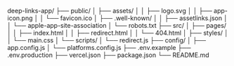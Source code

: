 deep-links-app/
├── public/
│   ├── assets/
│   │   ├── logo.svg
│   │   ├── app-icon.png
│   │   └── favicon.ico
│   ├── .well-known/
│   │   ├── assetlinks.json
│   │   └── apple-app-site-association
│   └── robots.txt
├── src/
│   ├── pages/
│   │   ├── index.html
│   │   ├── redirect.html
│   │   └── 404.html
│   ├── styles/
│   │   └── main.css
│   └── scripts/
│       └── redirect.js
├── config/
│   ├── app.config.js
│   └── platforms.config.js
├── .env.example
├── .env.production
├── vercel.json
├── package.json
└── README.md